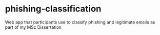 # phishing-classification
Web app that participants use to classify phishing and legitimate emails as part of my MSc Dissertation
